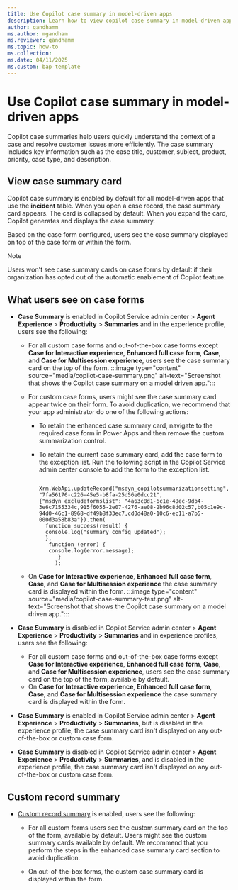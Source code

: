 ```yaml
---
title: Use Copilot case summary in model-driven apps
description: Learn how to view copilot case summary in model-driven apps.
author: gandhamm
ms.author: mgandham
ms.reviewer: gandhamm
ms.topic: how-to
ms.collection: 
ms.date: 04/11/2025
ms.custom: bap-template 
---
```


# Use Copilot case summary in model-driven apps

Copilot case summaries help users quickly understand the context of a case and resolve customer issues more efficiently. The case summary includes key information such as the case title, customer, subject, product, priority, case type, and description.

## View case summary card

Copilot case summary is enabled by default for all model-driven apps that use the **incident** table. When you open a case record, the case summary card appears. The card is collapsed by default. When you expand the card, Copilot generates and displays the case summary.

Based on the case form configured, users see the case summary displayed on top of the case form or within the form. 




> [!NOTE]
> Users won't see case summary cards on case forms by default if their organization has opted out of the automatic enablement of Copilot feature.

## What users see on case forms

- **Case Summary** is enabled in Copilot Service admin center > **Agent Experience** > **Productivity** > **Summaries** and in the experience profile, users see the following: 

  - For all custom case forms and out-of-the-box case forms except **Case for Interactive experience**, **Enhanced full case form**, **Case**, and **Case for Multisession experience**, users see the case summary card on the top of the form. 
       :::image type="content" source="media/copilot-case-summary.png" alt-text="Screenshot that shows the Copilot case summary on a model driven app.":::
  - For custom case forms, users might see the case summary card appear twice on their form. To avoid duplication, we recommend that your app administrator do one of the following actions:
      - To retain the enhanced case summary card, navigate to the required case form in Power Apps and then remove  the custom summarization control.
      -  To retain the current case summary card, add the case form to the exception list. Run the following script in the Copilot Service admin center console to add the form to the exception list.

         ```
           Xrm.WebApi.updateRecord("msdyn_copilotsummarizationsetting", "7fa56176-c226-45e5-b8fa-25d56e0dcc21", {"msdyn_excludeformslist": "4a63c8d1-6c1e-48ec-9db4-3e6c7155334c,915f6055-2e07-4276-ae08-2b96c8d02c57,b05c1e9c-94d0-46c1-8968-df49b8f33ec7,cd0d48a0-10c6-ec11-a7b5-000d3a58b83a"}).then(
           function success(result) {
           console.log("summary config updated");
           },
            function (error) {
            console.log(error.message);
               }
              );   
         ```  

  - On **Case for Interactive experience**, **Enhanced full case form**, **Case**, and **Case for Multisession experience** the case summary card is displayed within the form.
       :::image type="content" source="media/copilot-case-summary-test.png" alt-text="Screenshot that shows the Copilot case summary on a model driven app.":::
- **Case Summary** is disabled in Copilot Service admin center > **Agent Experience** > **Productivity** > **Summaries** and in experience profiles, users see the following: 
  - For all custom case forms and out-of-the-box case forms except **Case for Interactive experience**, **Enhanced full case form**, **Case**, and **Case for Multisession experience**, users see the case summary card on the top of the form, available by default.
  - On **Case for Interactive experience**, **Enhanced full case form**, **Case**, and **Case for Multisession experience** the case summary card is displayed within the form.

- **Case Summary** is enabled in Copilot Service admin center > **Agent Experience** > **Productivity** > **Summaries**, but is disabled in the experience profile, the case summary card isn't displayed on any out-of-the-box or custom case form.

- **Case Summary** is disabled in Copilot Service admin center > **Agent Experience** > **Productivity** > **Summaries**, and is disabled in the experience profile, the case summary card isn't displayed on any out-of-the-box or custom case form.

## Custom record summary

- [Custom record summary](/dynamics365/customer-service/administer/copilot-enable-custom-record-summaries) is enabled, users see the following:

  - For all custom forms users see the custom summary card on the top of the form, available by default. Users might see the custom summary cards available by default. We recommend that you perform the steps in the enhanced case summary card section to avoid duplication.

  - On out-of-the-box forms, the custom case summary card is displayed within the form.
